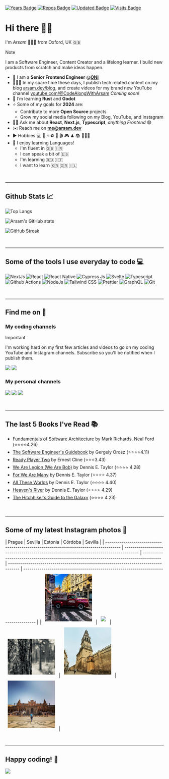 [![Years Badge](https://badges.pufler.dev/years/arsamsarabi)][a-website]
[![Repos Badge](https://badges.pufler.dev/repos/arsamsarabi)][a-website]
[![Updated Badge](https://badges.pufler.dev/updated/arsamsarabi/arsamsarabi)][a-website]
[![Visits Badge](https://badges.pufler.dev/visits/arsamsarabi/arsamsarabi)][a-website]

# Hi there 👋🏼

I'm _Arsam_ 🧑🏻‍💻 from Oxford, UK 🇬🇧 <br />

> [!NOTE]
> I am a Software Engineer, Content Creator and a lifelong learner. I build new products from scratch and make ideas happen.

- 💼 I am a **Senior Frontend Engineer** @[**ONI**](https://oni.bio)
- 👨🏻‍💻 In my spare time these days, I publish tech related content on my blog [arsam.dev/blog](https://arsam.dev/blog), and create videos for my brand new YouTube channel [youtube.com/@CodeAlongWithArsam](https://youtube.com/@CodeAlongWithArsam) _Coming soon!_
- 🌱 I’m learning **Rust** and **Godot**
- ⭐️ Some of my goals for **2024** are:
  - Contribute to more **Open Source** projects
  - Grow my social media following on my Blog, YouTube, and Instagram
- 👋🏼 Ask me about **React**, **Next.js**, **Typescript**, _anything Frontend_ 😄
- ✉️ Reach me on **<me@arsam.dev>**
- ▶️ Hobbies 💻 📸 🎶 ⚽️ 🎲 🎬 🎮 ♟ 📚 🚴🏼‍♂️
- 💬 I enjoy learning Languages!
  - I'm fluent in 🇬🇧 🇮🇷
  - I can speak a bit of 🇪🇸
  - I'm learning 🇷🇺 🇮🇹
  - I want to learn 🇰🇷 🇬🇷 🇮🇱

<br />
<hr />

## Github Stats 📈

![Top Langs](https://github-readme-stats.vercel.app/api/top-langs/?username=arsamsarabi&layout=compact&theme=dracula)

![Arsam's GitHub stats](https://github-readme-stats.vercel.app/api?username=arsamsarabi&count_private=true&show_icons=true&theme=dracula)

![GitHub Streak](https://github-readme-streak-stats.herokuapp.com/?user=arsamsarabi&theme=dracula)

<br />
<hr />

## Some of the tools I use everyday to code 💻

![NextJs][nextjs]
![React][react]
![React Native][react-native]
![Cypress Js][cypress]
![Svelte][svelte]
![Typescript][typescript]
![Github Actions][gh-actions]
![NodeJs][nodejs]
![Tailwind CSS][tailwind]
![Prettier][prettier]
![GraphQL][graphql]
![Git][git]

<br />
<hr />

## Find me on 💬

### My coding channels

> [!important]
> I'm working hard on my first few articles and videos to go on my coding YouTube and Instagram channels. Subscribe so you'll be notified when I publish them.

[![][youtube]][code-youtube]
[![][instagram]][code-instagram]

### My personal channels

[![][linkedin]][a-linkedin]
[![][instagram]][a-instagram]
[![][codepen]][a-codepen]

<!-- [![][coffee]][a-coffee] -->

<br />
<hr />

## The last 5 Books I've Read 📚

<!-- GOODREADS-LIST:START -->

- [Fundamentals of Software Architecture](https://www.goodreads.com/book/show/44144493-fundamentals-of-software-architecture) by Mark Richards, Neal Ford (⭐️⭐️⭐️⭐️4.26)
- [The Software Engineer's Guidebook](https://www.goodreads.com/book/show/201545491-the-software-engineer-s-guidebook) by Gergely Orosz (⭐️⭐️⭐️⭐️4.11)
- [Ready Player Two](https://www.goodreads.com/book/show/26082916-ready-player-two) by Ernest Cline (⭐️⭐️⭐️3.43)
- [We Are Legion (We Are Bob)](https://www.goodreads.com/book/show/32109569-we-are-legion-we-are-bob) by Dennis E. Taylor (⭐️⭐️⭐️⭐️ 4.28)
- [For We Are Many](https://www.goodreads.com/book/show/33395557-for-we-are-many) by Dennis E. Taylor (⭐️⭐️⭐️⭐️ 4.37)
- [All These Worlds](https://www.goodreads.com/book/show/35506021-all-these-worlds) by Dennis E. Taylor (⭐️⭐️⭐️⭐️ 4.40)
- [Heaven's River](https://www.goodreads.com/book/show/42950440-heaven-s-river) by Dennis E. Taylor (⭐️⭐️⭐️⭐️ 4.29)
- [The Hitchhiker’s Guide to the Galaxy](https://www.goodreads.com/book/show/386162.The_Hitchhiker_s_Guide_to_the_Galaxy) (⭐️⭐️⭐️⭐️ 4.23)
<!-- GOODREADS-LIST:END -->

<br />
<hr />

## Some of my latest Instagram photos 📸

|
Prague | Sevilla | Estonia | Córdoba | Sevilla |
| ------------------------------------------------------------------------------------- | ------------------------------------------------------------------------------------- | --------------------------------------------------------------------------------------- | ----------------------------------------------------------------------------------- | ------------------------------------------------------------------------------------ |
| <img style="margin:8px" src="./assets/images/instagram/prague.jpg" width="150px" /> | <img style="margin:8px" src="./assets/images/instagram/sevilla.jpg" width="150px" /> | <img style="margin:8px" src="./assets/images/instagram/estonia.jpg" width="150px" /> | <img style="margin:8px" src="./assets/images/instagram/cordoba.jpeg" width="150px" /> | <img style="margin:8px" src="./assets/images/instagram/sevilla.jpeg" width="150px" /> |

<br />
<hr />

<!-- ## Now listening 🎶

![spotify-github-profile](https://spotify-github-profile.vercel.app/api/view?uid=a3k21y7i2s68fzjhwadvunoun&cover_image=true&theme=compact)

<br />
<hr /> -->

## Happy coding! 🎉

![](https://media.giphy.com/media/5ntdy5Ban1dIY/giphy.gif)

<!-- Socials -->

[a-website]: https://arsam.dev
[a-linkedin]: https://linkedin.com/in/arsam
[a-instagram]: https://instagram.com/arsamsarabi
[a-codepen]: https://codepen.io/arsam
[a-coffee]: https://buymeacoffee.com/arsam
[code-youtube]: https://youtube.com/@codealongwitharsam
[code-instagram]: https://instagram.com/codealongwitharsam

<!-- Languages -->

[typescript]: https://img.shields.io/badge/TypeScript-007ACC?style=flat-square&logo=typescript&logoColor=white
[javascript]: https://img.shields.io/badge/JavaScript-F7DF1E?style=flat-square&logo=javascript&logoColor=black
[python]: https://img.shields.io/badge/Python-FFD43B?style=flat-square&logo=python&logoColor=darkgreen
[rust]: https://img.shields.io/badge/Rust-000000?style=flat-square&logo=rust&logoColor=white

<!-- Tools -->

[react]: https://img.shields.io/badge/React-20232A?style=flat-square&logo=react&logoColor=61DAFB
[react-native]: https://img.shields.io/badge/React_Native-20232A?style=flat-square&logo=react&logoColor=61DAFB
[nodejs]: https://img.shields.io/badge/Node.js-339933?style=flat-square&logo=nodedotjs&logoColor=white
[nextjs]: https://img.shields.io/badge/next.js-000000?style=flat-square&logo=nextdotjs&logoColor=white
[styledcomponents]: https://img.shields.io/badge/styled--components-DB7093?style=flat-square&logo=styled-components&logoColor=white
[sass]: https://img.shields.io/badge/Sass-CC6699?style=flat-square&logo=sass&logoColor=white
[tailwind]: https://img.shields.io/badge/Tailwind_CSS-38B2AC?style=flat-square&logo=tailwind-css&logoColor=white
[graphql]: https://img.shields.io/badge/GraphQl-E10098?style=flat-square&logo=graphql&logoColor=white
[svelte]: https://img.shields.io/badge/Svelte-4A4A55?style=flat-square&logo=svelte&logoColor=FF3E00
[vuejs]: https://img.shields.io/badge/Vue.js-35495E?style=flat-square&logo=vuedotjs&logoColor=4FC08D
[jest]: https://img.shields.io/badge/Jest-C21325?style=flat-square&logo=jest&logoColor=white
[mongodb]: https://img.shields.io/badge/MongoDB-4EA94B?style=flat-square&logo=mongodb&logoColor=white
[expressjs]: https://img.shields.io/badge/Express.js-000000?style=flat-square&logo=express&logoColor=white
[docker]: https://img.shields.io/badge/Docker-2CA5E0?style=flat-square&logo=docker&logoColor=white
[cypress]: https://img.shields.io/badge/Cypress-17202C?style=flat-square&logo=cypress&logoColor=white
[netlify]: https://img.shields.io/badge/Netlify-00C7B7?style=flat-square&logo=netlify&logoColor=white
[gh-actions]: https://img.shields.io/badge/GitHub_Actions-2088FF?style=flat-square&logo=github-actions&logoColor=white
[figma]: https://img.shields.io/badge/Figma-F24E1E?style=flat-square&logo=figma&logoColor=white

<!-- [steam]: https://img.shields.io/badge/Steam-000000?style=flat-square&logo=steam&logoColor=white -->

[youtube]: https://img.shields.io/badge/YouTube-FF0000?style=flat-square&logo=youtube&logoColor=white

<!-- [twitch]: https://img.shields.io/badge/Twitch-9146FF?style=flat-square&logo=twitch&logoColor=white
[spotify]: https://img.shields.io/badge/Spotify-1ED760?&style=flat-square&logo=spotify&logoColor=white -->

<!-- [dodge]: https://img.shields.io/badge/dogecoin-C2A633?style=flat-square&logo=dogecoin&logoColor=white -->

[coffee]: https://img.shields.io/badge/Buy_Me_A_Coffee-FFDD00?style=flat-square&logo=buy-me-a-coffee&logoColor=black
[linkedin]: https://img.shields.io/badge/LinkedIn-0077B5?style=flat-square&logo=linkedin&logoColor=white
[instagram]: https://img.shields.io/badge/Instagram-E4405F?style=flat-square&logo=instagram&logoColor=white
[codepen]: https://img.shields.io/badge/Codepen-000000?style=flat-square&logo=codepen&logoColor=white
[webpack]: https://img.shields.io/badge/-Webpack-8DD6F9?style=flat-square&logo=webpack&logoColor=white
[apollo]: https://img.shields.io/badge/-Apollo%20GraphQL-311C87?style=flat-square&logo=apollo-graphql&logoColor=white
[redux]: https://img.shields.io/badge/-Redux-764ABC?style=flat-square&logo=redux&logoColor=white
[nestjs]: https://img.shields.io/badge/-NestJs-ea2845?style=flat-square&logo=nestjs&logoColor=white
[git]: https://img.shields.io/badge/-Git-F05032?style=flat-square&logo=git&logoColor=white
[npm]: https://img.shields.io/badge/-NPM-CB3837?style=flat-square&logo=npm&logoColor=white
[html]: https://img.shields.io/badge/-HTML5-E34F26?style=flat-square&logo=html5&logoColor=white
[css]: https://img.shields.io/badge/CSS3-1572B6?style=flat-square&logo=css3&logoColor=white
[rollup]: https://img.shields.io/badge/-Rollup-EC4A3F?style=flat-square&logo=rollup.js&logoColor=white
[prettier]: https://img.shields.io/badge/-Prettier-F7B93E?style=flat-square&logo=prettier&logoColor=white
